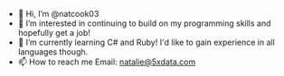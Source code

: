 - 👋 Hi, I’m @natcook03
- 👀 I’m interested in continuing to build on my programming skills and hopefully get a job!
- 🌱 I’m currently learning C# and Ruby! I'd like to gain experience in all languages though.
- 📫 How to reach me Email: natalie@5xdata.com

<!---
natcook03/natcook03 is a ✨ special ✨ repository because its `README.md` (this file) appears on your GitHub profile.
You can click the Preview link to take a look at your changes.
--->
